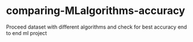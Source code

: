 # comparing-MLalgorithms-accuracy
Proceed dataset with different algorithms and check for best accuracy 
end to end ml project
